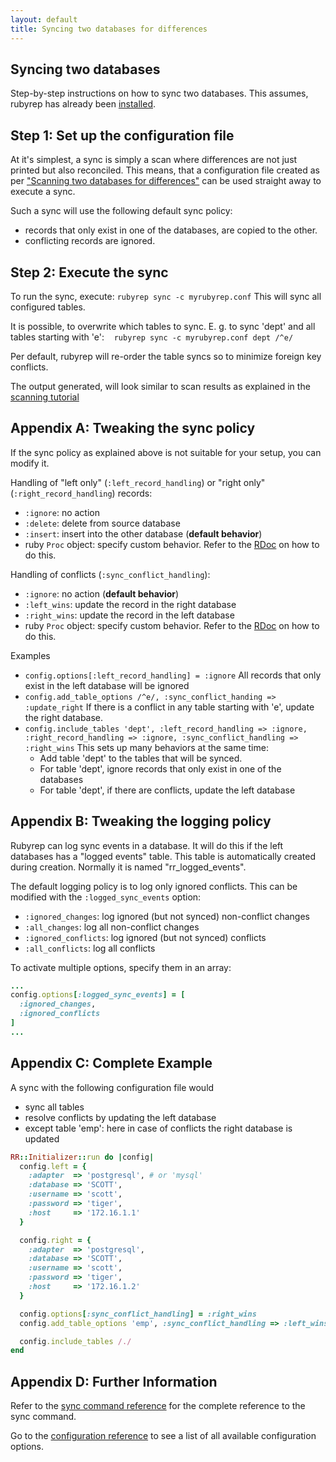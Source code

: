 ```yaml
---
layout: default
title: Syncing two databases for differences
---
```


Syncing two databases
---------------------

Step-by-step instructions on how to sync two databases.
This assumes, rubyrep has already been [installed](installation.html).

Step 1: Set up the configuration file
-------------------------------------

At it's simplest, a sync is simply a scan where differences are not just printed but also reconciled.
This means, that a configuration file created as per ["Scanning two databases for differences"](scanning.html) can be used straight away to execute a sync.

Such a sync will use the following default sync policy:

-   records that only exist in one of the databases, are copied to the other.
-   conflicting records are ignored.

Step 2: Execute the sync
------------------------

To run the sync, execute: `rubyrep sync -c myrubyrep.conf`
This will sync all configured tables.

It is possible, to overwrite which tables to sync.
E. g. to sync 'dept' and all tables starting with 'e':
   `rubyrep sync -c myrubyrep.conf dept /^e/`

Per default, rubyrep will re-order the table syncs so to minimize foreign key conflicts.

The output generated, will look similar to scan results as explained in the [scanning tutorial](scanning.html)

Appendix A: Tweaking the sync policy
------------------------------------

If the sync policy as explained above is not suitable for your setup, you can modify it.

Handling of "left only" (`:left_record_handling`) or "right only" (`:right_record_handling`)
records:

-   `:ignore`: no action
-   `:delete`: delete from source database
-   `:insert`: insert into the other database (**default behavior**)
-   ruby `Proc` object: specify custom behavior. Refer to the [RDoc](http://rubyrep.rubyforge.org/classes/RR/Syncers/TwoWaySyncer.html) on how to do this.

Handling of conflicts (`:sync_conflict_handling`):

-   `:ignore`: no action (**default behavior**)
-   `:left_wins`: update the record in the right database
-   `:right_wins`: update the record in the left database
-   ruby `Proc` object: specify custom behavior. Refer to the [RDoc](http://rubyrep.rubyforge.org/classes/RR/Syncers/TwoWaySyncer.html) on how to do this.

Examples

-   `config.options[:left_record_handling] = :ignore`
    All records that only exist in the left database will be ignored
-   `config.add_table_options /^e/, :sync_conflict_handing => :update_right`
    If there is a conflict in any table starting with 'e', update the right database.
-   `config.include_tables 'dept', :left_record_handling => :ignore, :right_record_handling => :ignore, :sync_conflict_handling => :right_wins`
    This sets up many behaviors at the same time:
    -   Add table 'dept' to the tables that will be synced.
    -   For table 'dept', ignore records that only exist in one of the databases
    -   For table 'dept', if there are conflicts, update the left database

Appendix B: Tweaking the logging policy
---------------------------------------

Rubyrep can log sync events in a database. It will do this if the left databases has a "logged events" table.
This table is automatically created during creation. Normally it is named "rr\_logged\_events".

The default logging policy is to log only ignored conflicts. This can be modified with the `:logged_sync_events` option:

-   `:ignored_changes`: log ignored (but not synced) non-conflict changes
-   `:all_changes`: log all non-conflict changes
-   `:ignored_conflicts`: log ignored (but not synced) conflicts
-   `:all_conflicts`: log all conflicts

To activate multiple options, specify them in an array:

```ruby
...
config.options[:logged_sync_events] = [
  :ignored_changes, 
  :ignored_conflicts
]
...
```

Appendix C: Complete Example
----------------------------

A sync with the following configuration file would

-   sync all tables
-   resolve conflicts by updating the left database
-   except table 'emp': here in case of conflicts the right database is updated

<!-- -->

```ruby
RR::Initializer::run do |config|
  config.left = {
    :adapter  => 'postgresql', # or 'mysql'
    :database => 'SCOTT',
    :username => 'scott',
    :password => 'tiger',
    :host     => '172.16.1.1'
  }

  config.right = {
    :adapter  => 'postgresql',
    :database => 'SCOTT',
    :username => 'scott',
    :password => 'tiger',
    :host     => '172.16.1.2'
  }

  config.options[:sync_conflict_handling] = :right_wins
  config.add_table_options 'emp', :sync_conflict_handling => :left_wins

  config.include_tables /./
end
```

Appendix D: Further Information
-------------------------------

Refer to the [sync command reference](sync_command.html) for the complete reference to the sync command.

Go to the [configuration reference](configuration.html) to see a list of all available configuration options.

